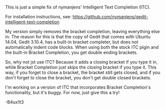 This is just a simple fix of nymanjens' Intelligent Text Completion (ITC).

For installation instructions, see:
    https://github.com/nymanjens/gedit-intelligent-text-completion
    

My version simply removes the bracket completion, leaving everything else in. The reason for this is that the copy of Gedit that comes with Ubuntu 14.04, Gedit 3.10.4, has a built-in bracket completer, but does not automatically indent code blocks. When using both the stock ITC plgin and the built-in Bracket Completion, you get double ending brackets.

So, why not jst use ITC? Because it adds a closing bracket if you type it in, while Bracket Completion just skips the closing bracket if you type it. This way, if you forget to close a bracket, the bracket still gets closed, and if you don't forget to close the bracket, you don't get double closed brackets.

I'm working on a version of ITC that incorporates Bracket Completion's functionality, but it's buggy. For now, just give this a try!

-B4ux1t3
